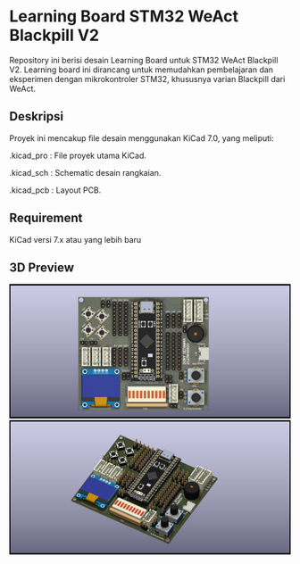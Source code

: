 # Learning Board STM32 WeAct Blackpill V2
Repository ini berisi desain Learning Board untuk STM32 WeAct Blackpill V2. Learning board ini dirancang untuk memudahkan pembelajaran dan eksperimen dengan mikrokontroler STM32, khususnya varian Blackpill dari WeAct.

## Deskripsi
Proyek ini mencakup file desain menggunakan KiCad 7.0, yang meliputi:

.kicad_pro : File proyek utama KiCad.

.kicad_sch : Schematic desain rangkaian.

.kicad_pcb : Layout PCB.

## Requirement
KiCad versi 7.x atau yang lebih baru

## 3D Preview
![](images/STM32_LearnigBoard_TopPreview.png)  
![](images/STM32_LearnigBoard_IsometricPreview.png)  
